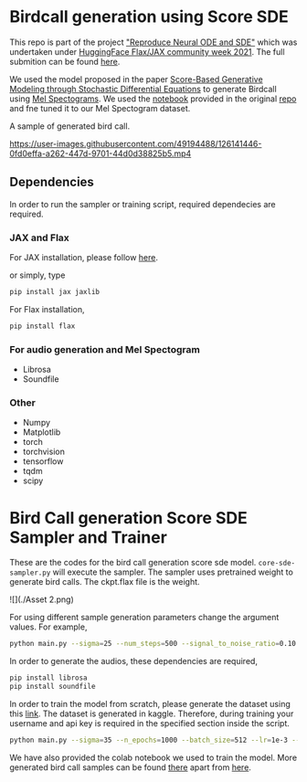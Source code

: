 # Birdcall generation using Score SDE
This repo is part of the project ["Reproduce Neural ODE and SDE"][projectlink] which was undertaken under [HuggingFace Flax/JAX community week 2021][comweeklink]. The full submition can be found [here][full-sub]. 

We used the model proposed in the paper [Score-Based Generative Modeling through Stochastic Differential Equations][score-sde-paper] to generate Birdcall using [Mel Spectograms][Mel_specto]. We used the [notebook][tutorial-notebook] provided in the original [repo][ori-repo] and fne tuned it to our Mel Spectogram dataset. 

A sample of generated bird call. 

https://user-images.githubusercontent.com/49194488/126141446-0fd0effa-a262-447d-9701-44d0d38825b5.mp4

## Dependencies

In order to run the sampler or training script, required dependecies are required. 
### JAX and Flax

For JAX installation, please follow [here][jaxinstalllink].

or simply, type
```bash 
pip install jax jaxlib
```

For Flax installation,
```bash
pip install flax
```

### For audio generation and Mel Spectogram

* Librosa
* Soundfile

### Other

* Numpy
* Matplotlib
* torch
* torchvision
* tensorflow
* tqdm
* scipy

# Bird Call generation Score SDE Sampler and Trainer
These are the codes for the bird call generation score sde model. 
<code>core-sde-sampler.py</code> will execute the sampler. The sampler uses pretrained weight to generate bird calls. The ckpt.flax file is the weight.

![](./Asset 2.png) 

For using different sample generation parameters change the argument values. For example,
```bash
python main.py --sigma=25 --num_steps=500 --signal_to_noise_ratio=0.10 --etol=1e-5 --sample_batch_size = 128 --sample_no = 47
``` 
In order to generate the audios, these dependencies are required,
```bash 
pip install librosa
pip install soundfile
```
In order to train the model from scratch, please generate the dataset using this [link][kaggle-dataset]. The dataset is generated in kaggle. Therefore, during training your username and api key is required in the specified section inside the script. 
```bash
python main.py --sigma=35 --n_epochs=1000 --batch_size=512 --lr=1e-3 --num_steps=500 --signal_to_noise_ratio=0.15 --etol=1e-5 --sample_batch_size = 64 --sample_no = 23
``` 

We have also provided the colab notebook we used to train the model. More generated bird call samples can be found [there][colab-notebook] apart from [here][samples].


[projectlink]: https://discuss.huggingface.co/t/reproduce-neural-ode-and-neural-sde/7590
[comweeklink]: https://github.com/huggingface/transformers/tree/master/examples/research_projects/jax-projects#projects
[full-sub]: https://huggingface.co/flax-community/NeuralODE_SDE
[score-sde-paper]: https://arxiv.org/abs/2011.13456 
[ori-repo]: https://github.com/yang-song/score_sde
[tutorial-notebook]: https://colab.research.google.com/drive/1SeXMpILhkJPjXUaesvzEhc3Ke6Zl_zxJ?usp=sharing
[Mel_specto]: https://towardsdatascience.com/getting-to-know-the-mel-spectrogram-31bca3e2d9d0
[jaxinstalllink]: https://github.com/google/jax#installation
[kaggle-dataset]: www.kaggle.com/ibraheemmoosa/birdsong-spectogram-generation
[colab-notebook]: https://colab.research.google.com/drive/1AbF4aIMkSfNs-G__MXzqY7JSrz6qvLYN 
[samples]: https://github.com/mandelbrot-walker/Birdcall-score-sde/tree/main/generated_samples
